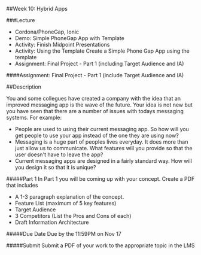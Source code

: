 ##Week 10: Hybrid Apps

###Lecture

-	Cordona/PhoneGap, Ionic
-	Demo: Simple PhoneGap App with Template
-	Activity: Finish Midpoint Presentations
-	Activity: Using the Template Create a Simple Phone Gap App using the template
-	Assignment: Final Project - Part 1 (including Target Audience and IA)

####Assignment: Final Project - Part 1 (include Target Audience and IA)

##Description

You and some collegues have created a company with the idea that an improved messaging app is the wave of the future.  Your idea is not 
new but you have seen that there are a number of issues with todays messaging systems.  For example:

-	People are used to using their current messaging app. So how will you get people to use your app instead of the one they are using now?
-	Messaging is a huge part of peoples lives everyday.  It does more than just allow us to communicate.  What features will you provide so that the user doesn't have to leave the app?
-	Current messaging apps are designed in a fairly standard way.  How will you design it so that it is unique?

#####Part 1
In Part 1 you will be coming up with your concept.  Create a PDF that includes
-	A 1-3 paragraph explanation of the concept.
-	Feature List (maximum of 5 key features)
-	Target Audience
-	3 Competitors (List the Pros and Cons of each)
-	Draft Information Architecture


#####Due Date
Due by the 11:59PM on Nov 17

#####Submit
Submit a PDF of your work to the appropriate topic in the LMS

